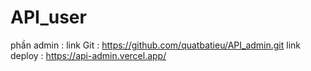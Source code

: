 # API_user
phần admin : 
link Git : https://github.com/quatbatieu/API_admin.git
link deploy : https://api-admin.vercel.app/
